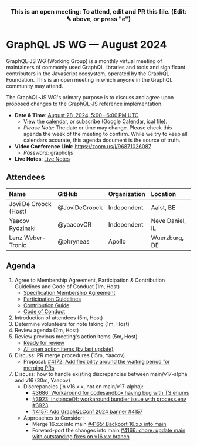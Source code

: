 | This is an open meeting: To attend, edit and PR this file. (Edit: ✎ above, or press "e") |
| ---------------------------------------------------------------------------------------- |

# GraphQL JS WG — August 2024

GraphQL-JS WG (Working Group) is a monthly virtual meeting of maintainers of
commonly used GraphQL libraries and tools and significant contributors in the
Javascript ecosystem, operated by the GraphQL Foundation. This is an open
meeting in which anyone in the GraphQL community may attend.

The GraphQL-JS WG's primary purpose is to discuss and agree upon proposed
changes to the [GraphQL-JS](https://github.com/graphql/graphql-spec) reference
implementation.


- **Date & Time**: [August 28, 2024, 5:00 – 6:00 PM UTC](https://www.timeanddate.com/worldclock/converter.html?iso=20240828T170000&p1=224&p2=179&p3=136&p4=268&p5=367&p6=438&p7=248&p8=240)
  - View the [calendar][], or subscribe ([Google Calendar][], [ical file][]).
  - _Please Note:_ The date or time may change. Please check this agenda the
    week of the meeting to confirm. While we try to keep all calendars accurate,
    this agenda document is the source of truth.
- **Video Conference Link**: https://zoom.us/j/96871026087
  - _Password:_ graphqljs
- **Live Notes**: [Live Notes][]

[calendar]: https://calendar.google.com/calendar/embed?src=linuxfoundation.org_ik79t9uuj2p32i3r203dgv5mo8%40group.calendar.google.com
[google calendar]: https://calendar.google.com/calendar?cid=bGludXhmb3VuZGF0aW9uLm9yZ19pazc5dDl1dWoycDMyaTNyMjAzZGd2NW1vOEBncm91cC5jYWxlbmRhci5nb29nbGUuY29t
[ical file]: https://calendar.google.com/calendar/ical/linuxfoundation.org_ik79t9uuj2p32i3r203dgv5mo8%40group.calendar.google.com/public/basic.ics
[live notes]: https://docs.google.com/document/d/12LM6NZxR22zBwRfihM8Vrf7uV-0gmmO5M3ooSCVS0Hs/edit?usp=sharing

## Attendees

<!-- prettier-ignore -->
| Name                     | GitHub              | Organization       | Location               |
| :----------------------- | :------------------ | :----------------- | :--------------------- |
| Jovi De Croock (Host)    | @JoviDeCroock       | Independent        | Aalst, BE              |
| Yaacov Rydzinski         | @yaacovCR           | Independent        | Neve Daniel, IL        |
| Lenz Weber-Tronic        | @phryneas           | Apollo             | Wuerzburg, DE          |


## Agenda

1. Agree to Membership Agreement, Participation & Contribution Guidelines and Code of Conduct (1m, Host)
   - [Specification Membership Agreement](https://github.com/graphql/foundation)
   - [Participation Guidelines](https://github.com/graphql/graphql-wg#participation-guidelines)
   - [Contribution Guide](https://github.com/graphql/graphql-spec/blob/main/CONTRIBUTING.md)
   - [Code of Conduct](https://github.com/graphql/foundation/blob/master/CODE-OF-CONDUCT.md)
1. Introduction of attendees (5m, Host)
1. Determine volunteers for note taking (1m, Host)
1. Review agenda (2m, Host)
1. Review previous meeting's action items (5m, Host)
   - [Ready for review](https://github.com/graphql/graphql-js-wg/issues?q=is%3Aissue+is%3Aopen+label%3A%22Ready+for+review+%F0%9F%99%8C%22+sort%3Aupdated-desc)
   - [All open action items (by last update)](https://github.com/graphql/graphql-js-wg/issues?q=is%3Aissue+is%3Aopen+label%3A%22Action+item+%3Aclapper%3A%22+sort%3Aupdated-desc)
1. Discuss: PR merge procedures (15m, Yaacov)
   - Proposal: [#4172: Add flexibility around the waiting period for merging PRs](https://github.com/graphql/graphql-js/pull/4172) 
1. Discuss: how to handle existing discrepancies between main/v17-alpha and v16 (30m, Yaacov)
   - Discrepancies (in v16.x.x, not on main/v17-alpha):
     - [#3686: Workaround for codesandbox having bug with TS enums](https://github.com/graphql/graphql-js/pull/3686)
     - [#3923: instanceOf: workaround bundler issue with process.env #3923](https://github.com/graphql/graphql-js/pull/3923)
     - [#4157: Add GraphQLConf 2024 banner #4157](https://github.com/graphql/graphql-js/pull/4157)
   - Approaches to Consider:
     - Merge 16.x.x into main [#4165: Backport 16.x.x into main](https://github.com/graphql/graphql-js/pull/4157)
     - Forward-port the changes into main [#4166: chore: update main with outstanding fixes on v16.x.x branch](https://github.com/graphql/graphql-js/pull/4171)
